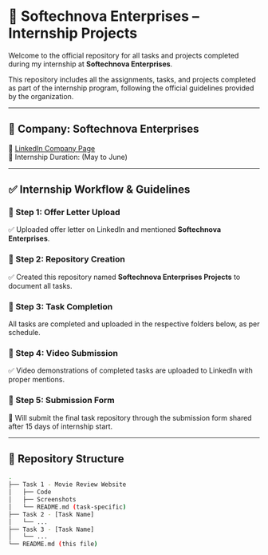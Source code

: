 # 🚀 Softechnova Enterprises – Internship Projects

Welcome to the official repository for all tasks and projects completed during my internship at **Softechnova Enterprises**.

This repository includes all the assignments, tasks, and projects completed as part of the internship program, following the official guidelines provided by the organization.

---

## 🏢 Company: Softechnova Enterprises  
🔗 [LinkedIn Company Page](https://www.linkedin.com/company/softechnova-enterprises/)  
📅 Internship Duration: (May to June)

---

## ✅ Internship Workflow & Guidelines

### 🔹 Step 1: Offer Letter Upload  
✅ Uploaded offer letter on LinkedIn and mentioned **Softechnova Enterprises**.

### 🔹 Step 2: Repository Creation  
✅ Created this repository named **Softechnova Enterprises Projects** to document all tasks.

### 🔹 Step 3: Task Completion  
All tasks are completed and uploaded in the respective folders below, as per schedule.

### 🔹 Step 4: Video Submission  
✅ Video demonstrations of completed tasks are uploaded to LinkedIn with proper mentions.

### 🔹 Step 5: Submission Form  
📌 Will submit the final task repository through the submission form shared after 15 days of internship start.

---

## 📂 Repository Structure

```bash
.
├── Task 1 - Movie Review Website
│   ├── Code
│   ├── Screenshots
│   └── README.md (task-specific)
├── Task 2 - [Task Name]
│   └── ...
├── Task 3 - [Task Name]
│   └── ...
└── README.md (this file)
